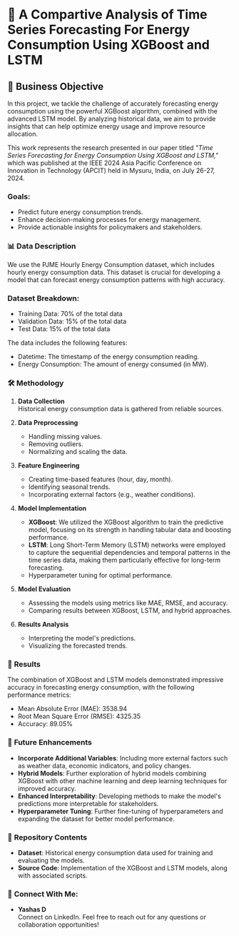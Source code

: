 # 🌟 **A Compartive Analysis of Time Series Forecasting For Energy Consumption Using XGBoost and LSTM**

## 🎯 **Business Objective**

In this project, we tackle the challenge of accurately forecasting energy consumption using the powerful XGBoost algorithm, combined with the advanced LSTM model. By analyzing historical data, we aim to provide insights that can help optimize energy usage and improve resource allocation.

This work represents the research presented in our paper titled *"Time Series Forecasting for Energy Consumption Using XGBoost and LSTM,"* which was published at the IEEE 2024 Asia Pacific Conference on Innovation in Technology (APCIT) held in Mysuru, India, on July 26-27, 2024.

### **Goals:**
- Predict future energy consumption trends.
- Enhance decision-making processes for energy management.
- Provide actionable insights for policymakers and stakeholders.

### 📊 **Data Description**

We use the PJME Hourly Energy Consumption dataset, which includes hourly energy consumption data. This dataset is crucial for developing a model that can forecast energy consumption patterns with high accuracy.

### **Dataset Breakdown:**
- Training Data: 70% of the total data
- Validation Data: 15% of the total data
- Test Data: 15% of the total data

The data includes the following features:
- Datetime: The timestamp of the energy consumption reading.
- Energy Consumption: The amount of energy consumed (in MW).

### 🛠 **Methodology**

1. **Data Collection**  
   Historical energy consumption data is gathered from reliable sources.
   
2. **Data Preprocessing**  
   - Handling missing values.
   - Removing outliers.
   - Normalizing and scaling the data.
   
3. **Feature Engineering**  
   - Creating time-based features (hour, day, month).
   - Identifying seasonal trends.
   - Incorporating external factors (e.g., weather conditions).
   
4. **Model Implementation**
   - **XGBoost**: We utilized the XGBoost algorithm to train the predictive model, focusing on its strength in handling tabular data and boosting performance.
   - **LSTM**: Long Short-Term Memory (LSTM) networks were employed to capture the sequential dependencies and temporal patterns in the time series data, making them particularly effective for long-term forecasting.
   - Hyperparameter tuning for optimal performance.
   
5. **Model Evaluation**
   - Assessing the models using metrics like MAE, RMSE, and accuracy.
   - Comparing results between XGBoost, LSTM, and hybrid approaches.
   
6. **Results Analysis**
   - Interpreting the model's predictions.
   - Visualizing the forecasted trends.

### 🚀 **Results**

The combination of XGBoost and LSTM models demonstrated impressive accuracy in forecasting energy consumption, with the following performance metrics:
- Mean Absolute Error (MAE): 3538.94
- Root Mean Square Error (RMSE): 4325.35
- Accuracy: 89.05%

### 🔮 **Future Enhancements**
- **Incorporate Additional Variables**: Including more external factors such as weather data, economic indicators, and policy changes.
- **Hybrid Models**: Further exploration of hybrid models combining XGBoost with other machine learning and deep learning techniques for improved accuracy.
- **Enhanced Interpretability**: Developing methods to make the model's predictions more interpretable for stakeholders.
- **Hyperparameter Tuning**: Further fine-tuning of hyperparameters and expanding the dataset for better model performance.

### 📂 **Repository Contents**
- **Dataset**: Historical energy consumption data used for training and evaluating the models.
- **Source Code**: Implementation of the XGBoost and LSTM models, along with associated scripts.

### 👥 **Connect With Me:**
- **Yashas D**  
  Connect on LinkedIn. Feel free to reach out for any questions or collaboration opportunities!

